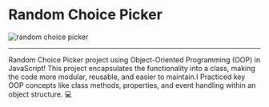 <h1>Random Choice Picker</h1>

![random choice picker](https://github.com/user-attachments/assets/a6c8eb16-0594-4048-b2f8-b534b35a3139)
<br>
<hr>
<p>Random Choice Picker project using Object-Oriented Programming (OOP) in JavaScript! This project encapsulates the functionality into a class, making the code more modular, reusable, and easier to maintain.I Practiced key OOP concepts like class methods, properties, and event handling within an object structure. 💻</p>
